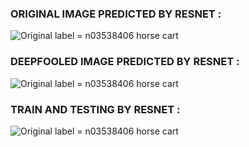 
### ORIGINAL IMAGE PREDICTED BY RESNET :
![Original label =  n03538406 horse cart](https://github.com/Lagstill/IIIT-H/blob/main/deepfool/Paper%20Implementation/res_cifar_ori.png?raw=true)



### DEEPFOOLED IMAGE PREDICTED BY RESNET :
![Original label =  n03538406 horse cart](https://github.com/Lagstill/IIIT-H/blob/main/deepfool/Paper%20Implementation/resnet_cifar_pert.png?raw=true)



### TRAIN AND TESTING  BY RESNET :
![Original label =  n03538406 horse cart](https://github.com/Lagstill/IIIT-H/blob/main/deepfool/Paper%20Implementation/res_resnet_cifar.png?raw=true)
